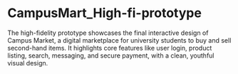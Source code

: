 # CampusMart_High-fi-prototype
The high-fidelity prototype showcases the final interactive design of Campus Market, a digital marketplace for university students to buy and sell second-hand items. It highlights core features like user login, product listing, search, messaging, and secure payment, with a clean, youthful visual design.

